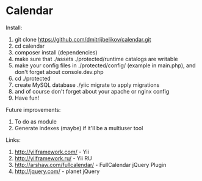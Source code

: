Calendar
========

Install:
  1. git clone https://github.com/dmitrijbelikov/calendar.git
  2. cd calendar
  3. composer install (dependencies)
  4. make sure that ./assets ./protected/runtime catalogs are writable
  6. make your config files in ./protected/config/ (example in main.php),
     and don't forget about console.dev.php
  7. cd ./protected
  8. create MySQL database ./yiic migrate to apply migrations
  9. and of course don't forget about your apache or nginx config
  10. Have fun!

Future improvements:
  1. To do as module
  2. Generate indexes (maybe) if it'll be a multiuser tool

Links:
  1. http://yiiframework.com/ - Yii
  2. http://yiiframework.ru/ - Yii RU
  3. http://arshaw.com/fullcalendar/ - FullCalendar jQuery Plugin
  4. http://jquery.com/ - planet jQuery

